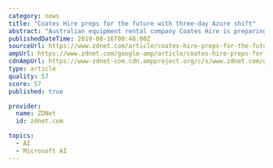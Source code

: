 ```yaml
---
category: news
title: "Coates Hire preps for the future with three-day Azure shift"
abstract: "Australian equipment rental company Coates Hire is preparing for a future where it can leverage machine learning and Internet of Things ... virtual machines and seven core applications across to Azure. See also: Microsoft Azure: A cheat sheet ..."
publishedDateTime: 2019-08-16T00:48:00Z
sourceUrl: https://www.zdnet.com/article/coates-hire-preps-for-the-future-with-three-day-azure-shift/
ampUrl: https://www.zdnet.com/google-amp/article/coates-hire-preps-for-the-future-with-three-day-azure-shift/
cdnAmpUrl: https://www-zdnet-com.cdn.ampproject.org/c/s/www.zdnet.com/google-amp/article/coates-hire-preps-for-the-future-with-three-day-azure-shift/
type: article
quality: 57
score: 57
published: true

provider:
  name: ZDNet
  id: zdnet.com

topics:
  - AI
  - Microsoft AI
---
```

